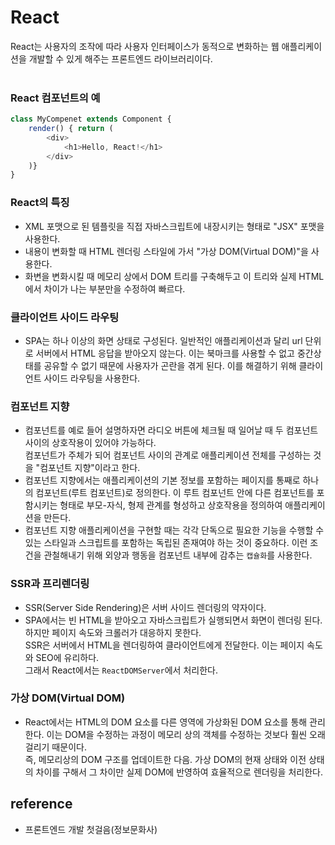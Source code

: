# React

React는 사용자의 조작에 따라 사용자 인터페이스가 동적으로 변화하는 웹 애플리케이션을
개발할 수 있게 해주는 프론트엔드 라이브러리이다.
<br><br>

### React 컴포넌트의 예
```javascript
class MyCompenet extends Component {
    render() { return (
        <div>
            <h1>Hello, React!</h1>
        </div>
    )}
}
```

### React의 특징

- XML 포맷으로 된 템플릿을 직접 자바스크립트에 내장시키는 형태로 "JSX" 포맷을 사용한다.
- 내용이 변화할 때 HTML 렌더링 스타일에 가서 "가상 DOM(Virtual DOM)"을 사용한다.
- 화변을 변화시킬 때 메모리 상에서 DOM 트리를 구축해두고 이 트리와 실제 HTML에서 차이가 나는 부분만을 수정하여 빠르다.


### 클라이언트 사이드 라우팅

- SPA는 하나 이상의 화면 상태로 구성된다. 일반적인 애플리케이션과 달리 url 단위로
  서버에서 HTML 응답을 받아오지 않는다. 이는 북마크를 사용할 수 없고
  중간상태를 공유할 수 없기 때문에 사용자가 곤란을 겪게 된다.
  이를 해결하기 위해 클라이언트 사이드 라우팅을 사용한다.



### 컴포넌트 지향 

- 컴포넌트를 예로 들어 설명하자면 라디오 버튼에 체크될 때 일어날 때 두 컴포넌트 사이의 상호작용이 있어야 가능하다.<br>
  컴포넌트가 주체가 되어 컴포넌트 사이의 관계로 애플리케이션 전체를 구성하는 것을 "컴포넌트 지향"이라고 한다.
- 컴포넌트 지향에서는 애플리케이션의 기본 정보를 포함하는 페이지를 통째로 하나의 컴포넌트(루트 컴포넌트)로 정의한다.
  이 루트 컴포넌트 안에 다른 컴포넌트를 포함시키는 형태로 부모-자식, 형제 관계를 형성하고 상호작용을 정의하여 애플리케이션을 만든다.
- 컴포넌트 지향 애플리케이션을 구현할 때는 각각 단독으로 필요한 기능을 수행할 수 있는 스타일과 스크립트를 포함하는 독립된 존재여야 하는 것이 중요하다.
  이런 조건을 관철해내기 위해 외양과 행동을 컴포넌트 내부에 감추는 `캡슐화`를 사용한다.


### SSR과 프리렌더링

- SSR(Server Side Rendering)은 서버 사이드 렌더링의 약자이다.
- SPA에서는 빈 HTML을 받아오고 자바스크립트가 실행되면서 화면이 렌더링 된다. 하지만 페이지 속도와 크롤러가 대응하지 못한다.<br>
  SSR은 서버에서 HTML을 렌더링하여 클라이언트에게 전달한다. 이는 페이지 속도와 SEO에 유리하다.<br>
  그래서 React에서는 `ReactDOMServer`에서 처리한다. 


### 가상 DOM(Virtual DOM)

- React에서는 HTML의 DOM 요소를 다른 영역에 가상화된 DOM 요소를 통해 관리한다.
  이는 DOM을 수정하는 과정이 메모리 상의 객체를 수정하는 것보다 훨씬 오래걸리기 때문이다.<br>
  즉, 메모리상의 DOM 구조를 업데이트한 다음. 가상 DOM의 현재 상태와 이전 상태의 차이를 구해서 그 차이만 실제 DOM에 반영하여 효율적으로 렌더링을 처리한다.<br>


## reference

- 프론트엔드 개발 첫걸음(정보문화사) 
